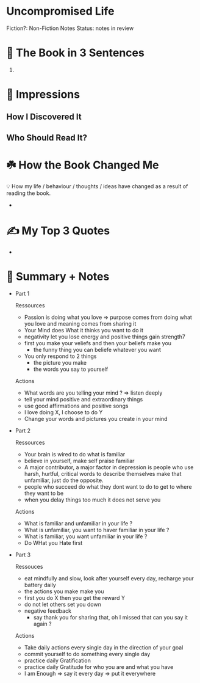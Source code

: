 # Uncompromised Life

Fiction?: Non-Fiction
Notes Status: notes in review

# 🚀 The Book in 3 Sentences

1. 

# 🎨 Impressions

## How I Discovered It

## Who Should Read It?

# ☘️ How the Book Changed Me

<aside>
💡 How my life / behaviour / thoughts / ideas have changed as a result of reading the book.

</aside>

- 

# ✍️ My Top 3 Quotes

- 

# 📒 Summary + Notes

- Part 1
    
    Ressources
    
    - Passion is doing what you love ⇒ purpose comes from doing what you love and meaning comes from sharing it
    - Your Mind does What it thinks you want to do it
    - negativity let you lose energy and positive things gain strength7
    - first you make your veliefs and then your beliefs make you
        - the funny thing you can beliefe whatever you want
    - You only respond to 2 things
        - the picture you make
        - the words you say to yourself
    
    Actions
    
    - What words are you telling your mind ? ⇒ listen deeply
    - tell your mind positive and extraordinary things
    - use good affirmations and positive songs
    - I love doing X, I choose to do Y
    - Change your words and pictures you create in your mind
- Part 2
    
    Ressources
    
    - Your brain is wired to do what is familiar
    - believe in yourself, make self praise familiar
    - A major contributor, a major factor in depression is people who use harsh, hurtful, critical words to describe themselves make that unfamiliar, just do the opposite.
    - people who succeed do what they dont want to do to get to where they want to be
    - when you delay things too much it does not serve you
    
    Actions
    
    - What is familiar and unfamiliar in your life ?
    - What is unfamiliar, you want to haver familiar in your life ?
    - What is familiar, you want unfamiliar in your life ?
    - Do WHat you Hate first
- Part 3
    
    Ressouces
    
    - eat mindfully and slow, look after yourself every day, recharge your battery daily
    - the actions you make make you
    - first you do X then you get the reward Y
    - do not let others set you down
    - negative feedback
        - say thank you for sharing that, oh I missed that can you say it again ?
    
    Actions
    
    - Take daily actions every single day in the direction of your goal
    - commit yourself to do something every single day
    - practice daily Gratification
    - practice daily Gratitude for who you are and what you have
    - I am Enough ⇒ say it every day ⇒ put it everywhere